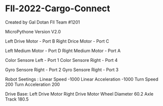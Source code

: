 # Fll-2022-Cargo-Connect
Created by Gal Dotan
Fll Team #1201

MicroPythone Version V2.0

Left Drive Motor - Port B
Right Drice Motor - Port C

Left Medium Motor - Port D
Right Medium Motor - Port A

Color Sensore Left - Port 1
Color Sensore Right - Port 4

Gyro Sensore Right - Port 2
Gyro Sensore Right - Port 3

Robot Seetings :
Linear Speed -1000
Linear Acceleration -1000
Turn Speed 200
Turn Acceleration 200

Drive Base:
Left Drive Motor
Right Drive Motor
Wheel Diameter 60.2
Axle Track 180.5  
  
